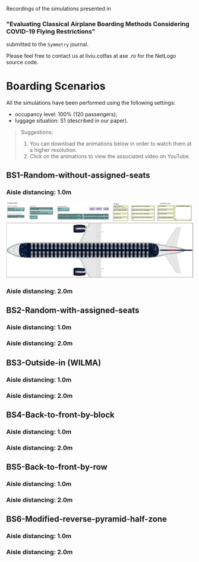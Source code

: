 Recordings of the simulations presented in 
### **"Evaluating Classical Airplane Boarding Methods Considering COVID-19 Flying Restrictions"** 
submitted to the `Symmetry` journal. 



Please feel free to contact us at liviu.cotfas at ase .ro for the NetLogo source code. 

# Boarding Scenarios

All the simulations have been performed using the following settings:
- occupancy level: 100% (120 passengers);
- luggage situation: S1 (described in our paper).

> Suggestions: 
> 1. You can download the animations below in order to watch them at a higher resolution.
> 2. Click on the animations to view the associated video on YouTube.

## BS1-Random-without-assigned-seats
### Aisle distancing: 1.0m
[![BS1-Random-without-assigned-seats](recordings/bs6-1m.gif)](https://www.youtube.com/watch?v=Y2aczqklfV0)

### Aisle distancing: 2.0m
## BS2-Random-with-assigned-seats
### Aisle distancing: 1.0m
### Aisle distancing: 2.0m
## BS3-Outside-in (WILMA)
### Aisle distancing: 1.0m
### Aisle distancing: 2.0m
## BS4-Back-to-front-by-block
### Aisle distancing: 1.0m
### Aisle distancing: 2.0m
## BS5-Back-to-front-by-row
### Aisle distancing: 1.0m
### Aisle distancing: 2.0m
## BS6-Modified-reverse-pyramid-half-zone
### Aisle distancing: 1.0m
### Aisle distancing: 2.0m
